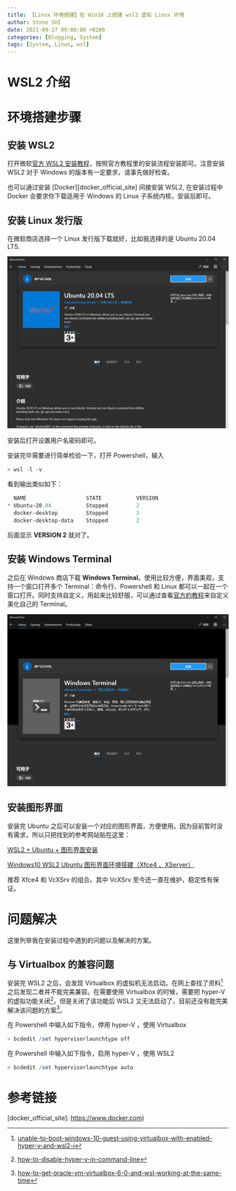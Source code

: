 ```yaml
---
title: 【Linux 环境搭建】在 Win10 上搭建 wsl2 虚拟 Linux 环境
author: Stone SHI
date: 2021-09-27 09:00:00 +0200
categories: [Blogging, System]
tags: [System, Linux, wsl]
---
```


# WSL2 介绍

# 环境搭建步骤

## 安装 WSL2

打开微软[官方 WSL2 安装教程][WSL2_offical_installation_turorial]，按照官方教程里的安装流程安装即可。注意安装 WSL2 对于 Windows 的版本有一定要求，请事先做好检查。

也可以通过安装 [Docker][docker_official_site] 间接安装 WSL2, 在安装过程中 Docker 会要求你下载适用于 Windows 的 Linux 子系统内核，安装后即可。

## 安装 Linux 发行版

在微软商店选择一个 Linux 发行版下载就好，比如我选择的是 Ubuntu 20.04 LTS.

![Ubuntu 20.04 LTS](pictures/ubuntu_20_04.png)

安装后打开设置用户名密码即可。

安装完毕需要进行简单检验一下，打开 Powershell，输入

```powershell
> wsl -l -v
```

看到输出类似如下：

```powershell
  NAME                   STATE           VERSION
* Ubuntu-20.04           Stopped         2
  docker-desktop         Stopped         2
  docker-desktop-data    Stopped         2
```

后面显示 **VERSION 2** 就对了。

## 安装 Windows Terminal

之后在 Windows 商店下载 **Windows Terminal**。使用比较方便，界面美观，支持一个窗口打开多个 Terminal：命令行、Powershell 和 Linux 都可以一起在一个窗口打开。同时支持自定义，用起来比较舒服，可以通过查看[官方的教程][Windows_terminal_official_customize]来自定义美化自己的 Terminal。

![Windows Terminal](pictures/windows_t.png)

## 安装图形界面

安装完 Ubuntu 之后可以安装一个对应的图形界面，方便使用。因为目前暂时没有需求，所以只把找到的参考网站贴在这里：

[WSL2 + Ubuntu + 图形界面安装](https://www.bilibili.com/read/cv11143517)

[Windows10 WSL2 Ubuntu 图形界面环境搭建（Xfce4 、XServer）](https://cloud.tencent.com/developer/article/1820014)

推荐 Xfce4 和 VcXSrv 的组合。其中 VcXSrv 至今还一直在维护，稳定性有保证。

# 问题解决

这里列举我在安装过程中遇到的问题以及解决的方案。

## 与 Virtualbox 的兼容问题

安装完 WSL2 之后，会发现 Virtualbox 的虚拟机无法启动。在网上查找了资料[^hyper_v_wsl2_2]之后发现二者并不能完美兼容。在需要使用 Virtualbox 的时候，需要把 hyper-V 的虚拟功能关闭[^hyper_v_wsl2_3]，但是关闭了该功能后 WSL2 又无法启动了，目前还没有能完美解决该问题的方案[^hyper_v_wsl2_1]。

在 Powershell 中输入如下指令，停用 hyper-V ，使用 Virtualbox

```powershell
> bcdedit /set hypervisorlaunchtype off
```

在 Powershell 中输入如下指令，启用 hyper-V ，使用 WSL2

```powershell
> bcdedit /set hypervisorlaunchtype auto
```

# 参考链接

[^hyper_v_wsl2_1]:[how-to-get-oracle-vm-virtualbox-6-0-and-wsl-working-at-the-same-time](https://stackoverflow.com/questions/58031941/how-to-get-oracle-vm-virtualbox-6-0-and-wsl-working-at-the-same-time/58478688)

[^hyper_v_wsl2_2]:[unable-to-boot-windows-10-guest-using-virtualbox-with-enabled-hyper-v-and-wsl2-i](https://stackoverflow.com/questions/62184881/unable-to-boot-windows-10-guest-using-virtualbox-with-enabled-hyper-v-and-wsl2-i)

[^hyper_v_wsl2_3]: [how-to-disable-hyper-v-in-command-line](https://stackoverflow.com/questions/30496116/how-to-disable-hyper-v-in-command-line)

[WSL2_offical_installation_turorial]: https://docs.microsoft.com/fr-fr/windows/wsl/install

[docker_official_site]: https://www.docker.com)

[Windows_terminal_official_customize]: https://docs.microsoft.com/zh-cn/windows/terminal/customize-settings/startup
